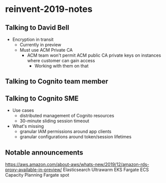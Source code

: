# reinvent-2019-notes

## Talking to David Bell

- Encryption in transit
  - Currently in preview
  - Must use ACM Private CA
    - ACM team won't permit ACM public CA private keys on instances where customer can gain access
      - Working with them on that

## Talking to Cognito team member

## Talking to Cognito SME

- Use cases
  - distributed management of Cognito resources
  - 30-minute sliding session timeout
- What's missing
  - granular IAM permissions around app clients
  - granular configurations around token/session lifetimes

## Notable announcements

https://aws.amazon.com/about-aws/whats-new/2019/12/amazon-rds-proxy-available-in-preview/
Elasticsearch Ultrawarm
EKS Fargate
ECS Capacity Planning
Fargate spot
